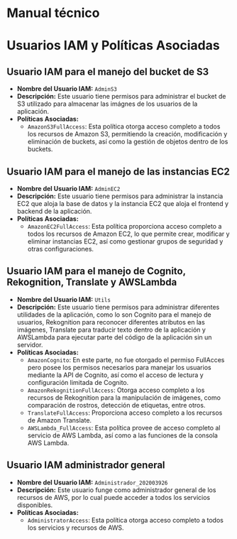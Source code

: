 # Manual técnico 

# Usuarios IAM y Políticas Asociadas

## Usuario IAM para el manejo del bucket de S3

- **Nombre del Usuario IAM:** `AdminS3`
- **Descripción:** Este usuario tiene permisos para administrar el bucket de S3 utilizado para almacenar las imágnes de los usuarios de la aplicación.
- **Políticas Asociadas:**
  - `AmazonS3FullAccess`: Esta política otorga acceso completo a todos los recursos de Amazon S3, permitiendo la creación, modificación y eliminación de buckets, así como la gestión de objetos dentro de los buckets.

## Usuario IAM para el manejo de las instancias EC2

- **Nombre del Usuario IAM:** `AdminEC2`
- **Descripción:** Este usuario tiene permisos para administrar la instancia EC2 que aloja la base de datos y la instancia EC2 que aloja el frontend y backend de la aplicación.
- **Políticas Asociadas:**
  - `AmazonEC2FullAccess`: Esta política proporciona acceso completo a todos los recursos de Amazon EC2, lo que permite crear, modificar y eliminar instancias EC2, así como gestionar grupos de seguridad y otras configuraciones.

## Usuario IAM para el manejo de Cognito, Rekognition, Translate y AWSLambda

- **Nombre del Usuario IAM:** `Utils`
- **Descripción:** Este usuario tiene permisos para administrar diferentes utilidades de la aplicación, como lo son Cognito para el manejo de usuarios, Rekognition para reconocer diferentes atributos en las imágenes, Translate para traducir texto dentro de la aplicación y AWSLambda para ejecutar parte del código de la aplicación sin un servidor.
- **Políticas Asociadas:**
  - `AmazonCognito`: En este parte, no fue otorgado el permiso FullAcces pero posee los permisos necesarios para manejar los usuarios mediante la API de Cognito, así como el acceso de lectura y configuración limitada de Cognito.
  - `AmazonRekognitionFullAccess`: Otorga acceso completo a los recursos de Rekognition para la manipulación de imágenes, como comparación de rostros, detección de etiquetas, entre otros.
  - `TranslateFullAccess`: Proporciona acceso completo a los recursos de Amazon Translate.
  - `AWSLambda_FullAccess`: Esta política provee de acceso completo al servicio de AWS Lambda, así como a las funciones de la consola AWS Lambda.

## Usuario IAM administrador general

- **Nombre del Usuario IAM:** `Administrador_202003926`
- **Descripción:** Este usuario funge como administrador general de los recursos de AWS, por lo cual puede acceder a todos los servicios disponibles.
- **Políticas Asociadas:**
  - `AdministratorAccess`: Esta política otorga acceso completo a todos los servicios y recursos de AWS.